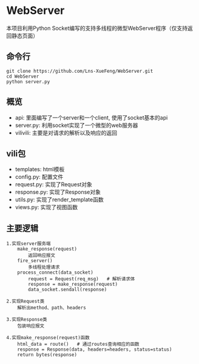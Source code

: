 # WebServer
本项目利用Python Socket编写的支持多线程的微型WebServer程序（仅支持返回静态页面）

## 命令行
```
git clone https://github.com/Lns-XueFeng/WebServer.git
cd WebServer
python server.py
```

## 概览
- api: 里面编写了一个server和一个client, 使用了socket基本的api
- server.py: 利用socket实现了一个微型的web服务器
- vilivili: 主要是对请求的解析以及响应的返回

## vili包
- templates: html模板
- config.py: 配置文件
- request.py: 实现了Request对象
- response.py: 实现了Response对象
- utils.py: 实现了render_template函数
- views.py: 实现了视图函数

## 主要逻辑
```
1.实现server服务端
    make_response(request)
        返回响应报文
    fire_server()
        多线程处理请求
    process_connect(data_socket)
        request = Request(req_msg)   # 解析请求体
        response = make_response(request)
        data_socket.sendall(response)

2.实现Request类
    解析出method、path、headers

3.实现Response类
    包装响应报文

4.实现make_response(request)函数
    html_data = route()   # 通过routes查询相应的函数
    response = Response(data, headers=headers, status=status)
    return bytes(response)
```

